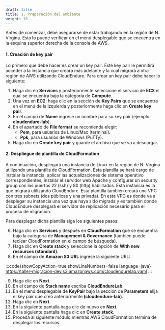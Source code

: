 ```yaml
---
draft: false
title: 1. Preparación del ambiente
weight: 10
---
```

Antes de comenzar, debe asegurarse de estar trabajando en la región de N. Virgina. Esto lo puede verificar en el menú desplegable que se encuentra en la esquina superior derecha de la consola de AWS.

#### 1. Creación de key pair
Lo primero que debe hacer es crear un key pair. Este key pair le permitirá acceder a la instancia que creará más adelante y la cual migrará a otra región de AWS utilizando CloudEndure. Para crear un key pair debe hacer lo siguiente:

1. Haga clic en **Services** y posteriormente seleccione el servicio de **EC2** el cual se encuentra bajo la categoría de **Compute**.
2. Una vez en **EC2**, haga clic en la sección de **Key Pairs** que se encuentra en el menú de la izquierda y posteriormente haga clic en **Create key pair**.
3. En el campo de **Name** ingrese un nombre para su key pair (ejemplo: **cloudendure-lab**).
4. En el apartado de  **File format** se recomienda elegir:
    - **Pem**, para usuarios de Linux/Mac (terminal).
    - **Ppk**, para usuarios de Windows (PuTTy).
5. Haga clic en **Create key pair** y guarde el archivo que se va a descargar.

#### 2. Despliegue de plantilla de CloudFormation

A continuación, desplegará una instancia de Linux en la región de N. Virgina utilizando una plantilla de CloudFormation. Esta plantilla se hará cargo de instalar la instancia, aplicar las actualizaciones de sistema operativo correspondientes, instalar el servidor web Apache y configurar un security group con los puertos 22 (ssh) y 80 (http) habilitados. Esta instancia es la que migrará utilizando CloudEndure. Esta plantilla también creará una VPC con tres subnets (dos públicas y una privada). En esta VPC es donde va a desplegar su instancia una vez que haya sido migrada y es también donde CloudEndure desplegará el servidor de replicación necesario para el proceso de migración.

Para desplegar dicha plantilla siga los siguientes pasos:

6. Haga clic en **Services** y después en **CloudFormation** que se encuentra bajo la categoría de **Management & Governance** (también puede teclear CloudFormation en el campo de búsqueda).
7. Haga clic en **Create stack** y seleccione la opción de **With new resources (standard)**.
8. En el campo de **Amazon S3 URL** ingrese la siguiente URL: 


:::code{showCopyAction=true showLineNumbers=false language=java}
https://taller-migracion-dev.s3.amazonaws.com/cloudendurelab.yaml
:::

9. Haga clic en **Next**.
10. En el campo de **Stack name** escriba **CloudEndureLab**.
11. En el menú desplegable de **KeyPair** bajo la sección de **Parameters** elija el key pair que creó anteriormente **(cloudendure-lab)**.
12. Haga clic en **Next**.
13. En la siguiente pantalla haga clic de nuevo en **Next**.
14. En la siguiente pantalla haga clic en **Create stack**.
15. Proceda al siguiente módulo mientras AWS CloudFormation termina de desplegar los recursos.